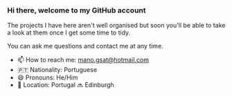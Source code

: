 ### Hi there, welcome to my GitHub account
The projects I have here aren't well organised but soon you'll be able to take a look at them once I get some time to tidy.

You can ask me questions and contact me at any time.

- 📫 How to reach me: mano.gsat@hotmail.com
- 🇵🇹 Nationality: Portuguese
- 😄 Pronouns: He/Him
- 📍 Location: Portugal 🔜 Edinburgh

